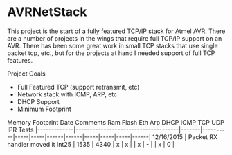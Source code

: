 # AVRNetStack

This project is the start of a fully featured TCP/IP stack for Atmel AVR. There are a number of projects in the wings that require full TCP/IP support on an AVR. There has been some great work in small TCP stacks that use single packet tcp, etc., but for the projects at hand I needed support of full TCP features. 

Project Goals
* Full Featured TCP (support retransmit, etc)
* Network stack with ICMP, ARP, etc
* DHCP Support
* Minimum Footprint


Memory Footprint
      Date                             Comments       Ram      Flash     Eth   Arp   DHCP   ICMP   TCP   UDP   IPR  Tests 
|-------------|-------------------------------------|-------|----------|-----|-----|------|------|-----|-----|-----|------|
 12/16/2015   | Packet RX handler moved it Int25    |  1535 |     4340 |  x  |  x  |      |   x  |  -  |     |  x  |    0 |
